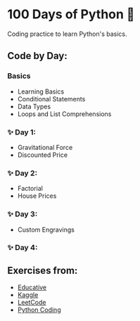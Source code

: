 # 100 Days of Python 🐍
Coding practice to learn Python's basics.

## Code by Day:
### Basics
- Learning Basics 
- Conditional Statements
- Data Types
- Loops and List Comprehensions

### ✨ Day 1:
- Gravitational Force
- Discounted Price
### ✨ Day 2:
- Factorial
- House Prices
### ✨ Day 3:
- Custom Engravings
### ✨ Day 4:

## Exercises from:
- [Educative](https://www.educative.io/learn/home)
- [Kaggle](https://www.kaggle.com/learn)
- [LeetCode](https://leetcode.com)
- [Python Coding](https://youtube.com/playlist?list=PLeLGx0BaYD6Zr_3ReRhyZHLoO35uEVmcJ&si=hq5QaU2K9G_FsDOC)
